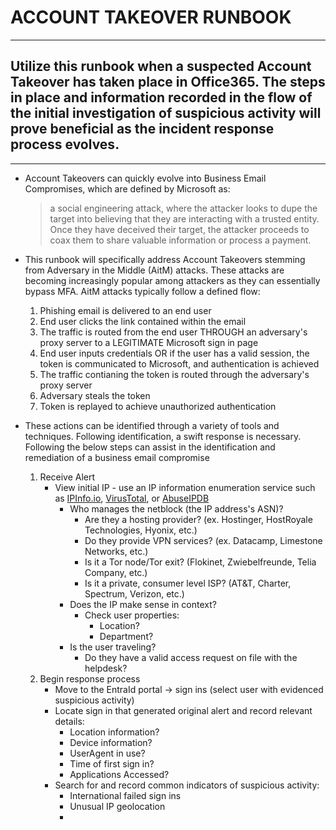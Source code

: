 # ACCOUNT TAKEOVER RUNBOOK
---

## Utilize this runbook when a suspected Account Takeover has taken place in Office365. The steps in place and information recorded in the flow of the initial investigation of suspicious activity will prove beneficial as the incident response process evolves. 
---

- Account Takeovers can quickly evolve into Business Email Compromises, which are defined by Microsoft as:
  > a social engineering attack, where the attacker looks to dupe the target into believing that they are interacting with a trusted entity. Once they have deceived their target, the attacker proceeds to coax them to share valuable information or process a payment.

- This runbook will specifically address Account Takeovers stemming from Adversary in the Middle (AitM) attacks. These attacks are becoming increasingly popular among attackers as they can essentially bypass MFA. AitM attacks typically follow a defined flow:

  1. Phishing email is delivered to an end user
  2. End user clicks the link contained within the email
  3. The traffic is routed from the end user THROUGH an adversary's proxy server to a LEGITIMATE Microsoft sign in page
  4. End user inputs credentials OR if the user has a valid session, the token is communicated to Microsoft, and authentication is achieved
  5. The traffic contianing the token is routed through the adversary's proxy server
  6. Adversary steals the token
  7. Token is replayed to achieve unauthorized authentication

- These actions can be identified through a variety of tools and techniques. Following identification, a swift response is necessary. Following the below steps can assist in the identification and remediation of a business email compromise

  1. Receive Alert
     - View initial IP - use an IP information enumeration service such as [IPInfo.io](https://ipinfo.io/), [VirusTotal](https://www.virustotal.com/gui/home/search), or [AbuseIPDB](https://www.abuseipdb.com/)
       - Who manages the netblock (the IP address's ASN)?
          - Are they a hosting provider? (ex. Hostinger, HostRoyale Technologies, Hyonix, etc.)
          - Do they provide VPN services? (ex. Datacamp, Limestone Networks, etc.)
          - Is it a Tor node/Tor exit? (Flokinet, Zwiebelfreunde, Telia Company, etc.)
          - Is it a private, consumer level ISP? (AT&T, Charter, Spectrum, Verizon, etc.)
        - Does the IP make sense in context?
          - Check user properties:
            - Location?
            - Department?
        - Is the user traveling?
          - Do they have a valid access request on file with the helpdesk?
  2. Begin response process
     - Move to the EntraId portal -> sign ins (select user with evidenced suspicious activity)
     - Locate sign in that generated original alert and record relevant details:
       - Location information?
       - Device information?
       - UserAgent in use?
       - Time of first sign in?
       - Applications Accessed?
     - Search for and record common indicators of suspicious activity:
       - International failed sign ins
       - Unusual IP geolocation
       - 